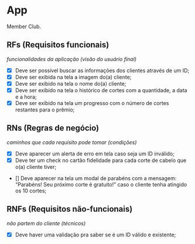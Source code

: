# App

Member Club.

## RFs (Requisitos funcionais)
_funcionalidades da aplicação (visão do usuário final)_

- [x] Deve ser possível buscar as informações dos clientes através de um ID;
- [x] Deve ser exibida na tela a imagem do(a) cliente;
- [x] Deve ser exibido na tela o nome do(a) cliente;
- [x] Deve ser exibido na tela o histórico de cortes com a quantidade, a data e a hora;
- [x] Deve ser exibido na tela um progresso com o número de cortes restantes para o prêmio;

## RNs (Regras de negócio)
_caminhos que cada requisito pode tomar (condições)_

- [x] Deve aparecer um alerta de erro em tela caso seja um ID inválido;
- [x] Deve ter um check no cartão fidelidade para cada corte de cabelo que o(a) cliente tiver;
- [] Deve aparecer na tela um modal de parabéns com a mensagem: “Parabéns! Seu próximo corte é gratuito!” caso o cliente tenha atingido os 10 cortes;

## RNFs (Requisitos não-funcionais)
_não partem do cliente (técnicos)_

- [x] Deve haver uma validação pra saber se é um ID válido e existente;
